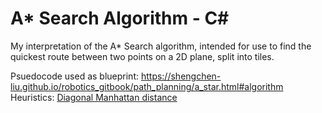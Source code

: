 # A* Search Algorithm - C#
My interpretation of the A* Search algorithm, intended for use to find the quickest route between two points on a 2D plane, split into tiles.

Psuedocode used as blueprint: https://shengchen-liu.github.io/robotics_gitbook/path_planning/a_star.html#algorithm 
Heuristics: [Diagonal Manhattan distance](https://shengchen-liu.github.io/robotics_gitbook/path_planning/a_star.html#heuristics) 
